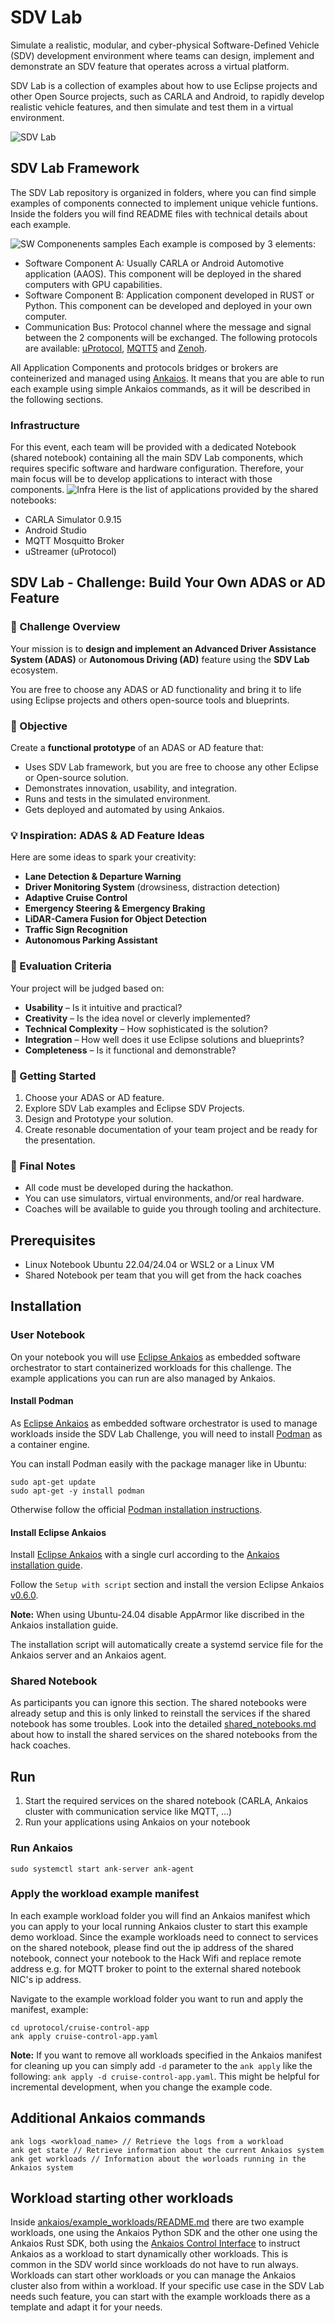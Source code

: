 

# SDV Lab

Simulate a realistic, modular, and cyber-physical Software-Defined Vehicle (SDV) development environment where teams can design, implement and demonstrate an SDV feature that
operates across a virtual platform.

SDV Lab is a collection of examples about how to use Eclipse projects and other Open Source projects, such as CARLA and Android, to rapidly develop realistic vehicle features, and then simulate and test them in a virtual environment.

![SDV Lab](https://github.com/Eclipse-SDV-Hackathon-Chapter-Three/sdv_lab/blob/main/assets/sdv_lab.png)

## SDV Lab Framework

The SDV Lab repository is organized in folders, where you can find simple examples of components connected to implement unique vehicle funtions. Inside the folders you will find README files with technical details about each example.

![SW Componenents samples](https://github.com/Eclipse-SDV-Hackathon-Chapter-Three/sdv_lab/blob/main/assets/SW_Components.png)
Each example is composed by 3 elements:
 - Software Component A: Usually CARLA or Android Automotive application (AAOS). This component will be deployed in the shared computers with GPU capabilities.
 - Software Component B: Application component developed in RUST or Python. This component can be developed and deployed in your own computer.
 - Communication Bus: Protocol channel where the message and signal between the 2 components will be exchanged. The following protocols are available: [uProtocol](https://github.com/eclipse-uprotocol), [MQTT5](https://github.com/eclipse-mosquitto/mosquitto) and [Zenoh](https://github.com/eclipse-zenoh/zenoh).

All Application Components and protocols bridges or brokers are conteinerized and managed using [Ankaios](https://github.com/eclipse-ankaios/ankaios). It means that you are able to run each example using simple Ankaios commands, as it will be described in the following sections.



### Infrastructure

For this event, each team will be provided with a dedicated Notebook (shared notebook) containing all the main SDV Lab components, which requires specific software and hardware configuration. Therefore, your main focus will be to develop applications to interact with those components.
![Infra](https://github.com/Eclipse-SDV-Hackathon-Chapter-Three/sdv_lab/blob/main/assets/infra.png)
Here is the list of applications provided by the shared notebooks:
 - CARLA Simulator 0.9.15
 - Android Studio
 - MQTT Mosquitto Broker
 - uStreamer (uProtocol)

## SDV Lab - Challenge: Build Your Own ADAS or AD Feature

### 🧠 Challenge Overview

Your mission is to  **design and implement an Advanced Driver Assistance System (ADAS)**  or  **Autonomous Driving (AD)**  feature using the  **SDV Lab**  ecosystem.

You are free to choose any ADAS or AD functionality and bring it to life using Eclipse projects and others open-source tools and blueprints.

### 🎯 Objective

Create a  **functional prototype**  of an ADAS or AD feature that:
-   Uses SDV Lab framework, but you are free to choose any other Eclipse or Open-source solution.
-   Demonstrates innovation, usability, and integration.
-   Runs and tests in the simulated environment.
-   Gets deployed and automated by using Ankaios.

### 💡 Inspiration: ADAS & AD Feature Ideas

Here are some ideas to spark your creativity:
-   **Lane Detection & Departure Warning**
-   **Driver Monitoring System**  (drowsiness, distraction detection)
-   **Adaptive Cruise Control**
-   **Emergency Steering  & Emergency Braking**
-   **LiDAR-Camera Fusion for Object Detection**
-   **Traffic Sign Recognition**
-   **Autonomous Parking Assistant**

### 🧪 Evaluation Criteria

Your project will be judged based on:

-   **Usability**  – Is it intuitive and practical?
-   **Creativity**  – Is the idea novel or cleverly implemented?
-   **Technical Complexity**  – How sophisticated is the solution?
-   **Integration**  – How well does it use Eclipse solutions and blueprints?
-   **Completeness**  – Is it functional and demonstrable?

### 🧭 Getting Started

1.  Choose your ADAS or AD feature.
2.  Explore SDV Lab examples and Eclipse SDV Projects.
3.  Design and Prototype your solution.
4.  Create resonable documentation of your team project and be ready for the presentation.

### 🏁 Final Notes

-   All code must be developed during the hackathon.
-   You can use simulators, virtual environments, and/or real hardware.
-   Coaches will be available to guide you through tooling and architecture.

## Prerequisites

- Linux Notebook Ubuntu 22.04/24.04 or WSL2 or a Linux VM
- Shared Notebook per team that you will get from the hack coaches

## Installation

### User Notebook

On your notebook you will use [Eclipse Ankaios](https://eclipse-ankaios.github.io/ankaios/0.6) as embedded software orchestrator to start containerized workloads for this challenge. The example applications you can run are also managed by Ankaios.

#### Install Podman

As [Eclipse Ankaios](https://eclipse-ankaios.github.io/ankaios/0.6) as embedded software orchestrator is used to manage workloads inside the SDV Lab Challenge, you will need to install [Podman](https://docs.podman.io/en/latest/) as a container engine.

You can install Podman easily with the package manager like in Ubuntu:

```
sudo apt-get update
sudo apt-get -y install podman
```

Otherwise follow the official [Podman installation instructions](https://podman.io/docs/installation#installing-on-linux).

#### Install Eclipse Ankaios

Install [Eclipse Ankaios](https://eclipse-ankaios.github.io/ankaios/0.6) with a single curl according to the [Ankaios installation guide](https://eclipse-ankaios.github.io/ankaios/latest/usage/installation).

Follow the `Setup with script` section and install the version Eclipse Ankaios [v0.6.0](https://github.com/eclipse-ankaios/ankaios/releases/tag/v0.6.0).

**Note:** When using Ubuntu-24.04 disable AppArmor like discribed in the Ankaios installation guide.

The installation script will automatically create a systemd service file for the Ankaios server and an Ankaios agent.

### Shared Notebook

As participants you can ignore this section. The shared notebooks were already setup and this is only linked to reinstall the services if the shared notebook has some troubles.
Look into the detailed [shared_notebooks.md](./shared_notebooks.md) about how to install the shared services on the shared notebooks from the hack coaches.

## Run

1. Start the required services on the shared notebook (CARLA, Ankaios cluster with communication service like MQTT, ...)
2. Run your applications using Ankaios on your notebook

### Run Ankaios

```shell
sudo systemctl start ank-server ank-agent
```

### Apply the workload example manifest

In each example workload folder you will find an Ankaios manifest which you can apply to your local running Ankaios cluster to start this example demo workload. Since the example workloads need to connect to services on the shared notebook, please find out the ip address of the shared notebook, connect your notebook to the Hack Wifi and replace remote address e.g. for MQTT broker to point to the external shared notebook NIC's ip address.

Navigate to the example workload folder you want to run and apply the manifest, example:

```shell
cd uprotocol/cruise-control-app
ank apply cruise-control-app.yaml
```

**Note:** If you want to remove all workloads specified in the Ankaios manifest for cleaning up you can simply add `-d` parameter to the `ank apply` like the following:
`ank apply -d cruise-control-app.yaml`. This might be helpful for incremental development, when you change the example code.

## Additional Ankaios commands

```
ank logs <workload_name> // Retrieve the logs from a workload
ank get state // Retrieve information about the current Ankaios system
ank get workloads // Information about the worloads running in the Ankaios system
```

## Workload starting other workloads

Inside [ankaios/example_workloads/README.md](./ankaios/example_workloads/README.md) there are two example workloads, one using the Ankaios Python SDK and the other one using the Ankaios Rust SDK, both using the [Ankaios Control Interface](https://eclipse-ankaios.github.io/ankaios/0.6/reference/control-interface/) to instruct Ankaios as a workload to start dynamically other workloads. This is common in the SDV world since workloads do not have to run always. Workloads can start other workloads or you can manage the Ankaios cluster also from within a workload. If your specific use case in the SDV Lab needs such feature, you can start with the example workloads there as a template and adapt it for your needs.
